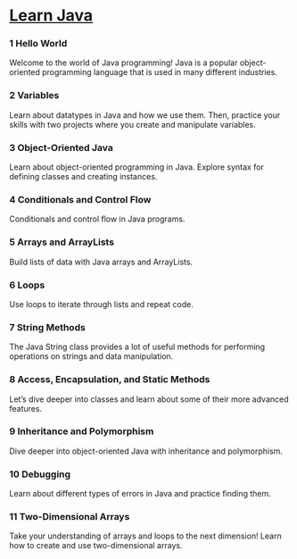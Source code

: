 # [Learn Java](https://www.codecademy.com/learn/learn-java)

### 1 Hello World
Welcome to the world of Java programming! Java is a popular object-oriented programming language that is used in many different industries.

### 2 Variables
Learn about datatypes in Java and how we use them. Then, practice your skills with two projects where you create and manipulate variables.

### 3 Object-Oriented Java
Learn about object-oriented programming in Java. Explore syntax for defining classes and creating instances.

### 4 Conditionals and Control Flow
Conditionals and control flow in Java programs.

### 5 Arrays and ArrayLists
Build lists of data with Java arrays and ArrayLists.

### 6 Loops
Use loops to iterate through lists and repeat code.

### 7 String Methods
The Java String class provides a lot of useful methods for performing operations on strings and data manipulation.

### 8 Access, Encapsulation, and Static Methods
Let’s dive deeper into classes and learn about some of their more advanced features.

### 9 Inheritance and Polymorphism
Dive deeper into object-oriented Java with inheritance and polymorphism.

### 10 Debugging
Learn about different types of errors in Java and practice finding them.

### 11 Two-Dimensional Arrays
Take your understanding of arrays and loops to the next dimension! Learn how to create and use two-dimensional arrays.